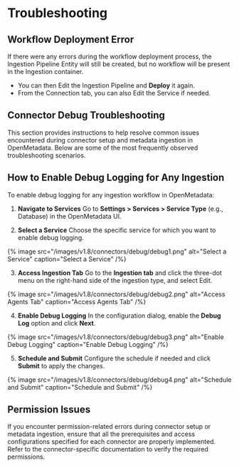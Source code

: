 # Troubleshooting

## Workflow Deployment Error

If there were any errors during the workflow deployment process, the
Ingestion Pipeline Entity will still be created, but no workflow will be
present in the Ingestion container.

- You can then Edit the Ingestion Pipeline and **Deploy** it again.
- From the Connection tab, you can also Edit the Service if needed.

## Connector Debug Troubleshooting

This section provides instructions to help resolve common issues encountered during connector setup and metadata ingestion in OpenMetadata. Below are some of the most frequently observed troubleshooting scenarios.

## How to Enable Debug Logging for Any Ingestion

To enable debug logging for any ingestion workflow in OpenMetadata:

1. **Navigate to Services**
   Go to **Settings > Services > Service Type** (e.g., Database) in the OpenMetadata UI.

2. **Select a Service**
   Choose the specific service for which you want to enable debug logging.

{% image
  src="/images/v1.8/connectors/debug/debug1.png"
  alt="Select a Service"
  caption="Select a Service"
/%}

3. **Access Ingestion Tab**
Go to the **Ingestion tab** and click the three-dot menu on the right-hand side of the ingestion type, and select Edit.

{% image
  src="/images/v1.8/connectors/debug/debug2.png"
  alt="Access Agents Tab"
  caption="Access Agents Tab"
/%}

4. **Enable Debug Logging**
   In the configuration dialog, enable the **Debug Log** option and click **Next**.

{% image
  src="/images/v1.8/connectors/debug/debug3.png"
  alt="Enable Debug Logging"
  caption="Enable Debug Logging"
/%}

5. **Schedule and Submit**
   Configure the schedule if needed and click **Submit** to apply the changes.

{% image
  src="/images/v1.8/connectors/debug/debug4.png"
  alt="Schedule and Submit"
  caption="Schedule and Submit"
/%}

## Permission Issues

If you encounter permission-related errors during connector setup or metadata ingestion, ensure that all the prerequisites and access configurations specified for each connector are properly implemented. Refer to the connector-specific documentation to verify the required permissions.
